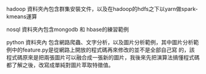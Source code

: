 hadoop 資料夾內包含群集安裝文件，以及在hadoop的hdfs之下以yarn做spark-kmeans運算

nosql  資料夾內包含mongodb 和 hbase的練習範例

python 資料夾內 包含網路爬蟲、文字分析，以及圖片分析範例，其中圖片分析範例中的feature.py是從網路上開放的程式碼再來修改的並不是全部自己寫
的，該程式碼原來是把兩張圖片可以融合成一張新的圖片，我後來先把演算法搞懂程式碼都了解之後，改寫成單純對圖片萃取特徵值。
